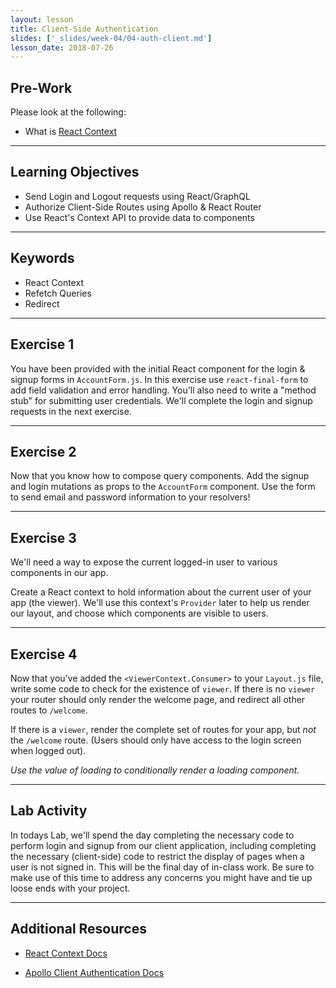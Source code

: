 ```yaml
---
layout: lesson
title: Client-Side Authentication
slides: ['_slides/week-04/04-auth-client.md']
lesson_date: 2018-07-26
---
```


## Pre-Work

Please look at the following:

- What is [React Context](https://reactjs.org/docs/context.html)

---

## Learning Objectives

- Send Login and Logout requests using React/GraphQL
- Authorize Client-Side Routes using Apollo & React Router
- Use React's Context API to provide data to components

---

## Keywords

- React Context
- Refetch Queries
- Redirect

---

## Exercise 1

You have been provided with the initial React component for the login & signup forms in `AccountForm.js`.
In this exercise use `react-final-form` to add field validation and error handling. You'll also need to write a "method stub"
for submitting user credentials. We'll complete the login and signup requests in the next exercise.

---

## Exercise 2

Now that you know how to compose query components. Add the signup and login mutations as props to the `AccountForm` component. Use the form to send email and password information to your resolvers!

---

## Exercise 3

We'll need a way to expose the current logged-in user to various components in our app.

Create a React context to hold information about the current user of your app (the viewer).
We'll use this context's `Provider` later to help us render our layout,
and choose which components are visible to users.

---

## Exercise 4

Now that you've added the `<ViewerContext.Consumer>` to your `Layout.js` file, write some code to check for the existence of `viewer`. If there is no `viewer` your router should only render the welcome page, and redirect all other routes to `/welcome`.

If there is a `viewer`, render the complete set of routes for your app, but _not_ the `/welcome` route. (Users should only have access to the login screen when logged out).

_Use the value of loading to conditionally render a loading component._

---

## Lab Activity

In todays Lab, we'll spend the day completing the necessary code to perform login and signup from our
client application, including completing the necessary (client-side) code to restrict the display of pages
when a user is not signed in. This will be the final day of in-class work. Be sure to make use of this time to address any concerns you might have and tie up loose ends with your project.

---

## Additional Resources

- [React Context Docs](https://reactjs.org/docs/context.html)

- [Apollo Client Authentication Docs](https://www.apollographql.com/docs/react/recipes/authentication.html)
